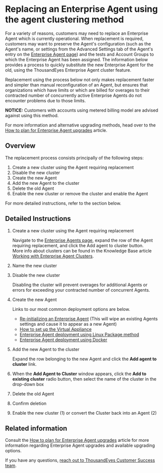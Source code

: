 # Replacing an Enterprise Agent using the agent clustering method

For a variety of reasons, customers may need to replace an Enterprise Agent which is currently operational. When replacement is required, customers may want to preserve the Agent's configuration \(such as the Agent's name, or settings from the Advanced Settings tab of the Agent's entry on the [Enterprise Agent page](https://app.thousandeyes.com/settings/agents/enterprise/)\) and the tests and Account Groups to which the Enterprise Agent has been assigned. The information below provides a process to quickly substitute the new Enterprise Agent for the old, using the ThousandEyes Enterprise Agent cluster feature.

Replacement using the process below not only makes replacement faster and simpler than manual reconfiguration of an Agent, but ensures that organizations which have limits or which are billed for overages to their contracted number of concurrently active Enterprise Agents do not encounter problems due to those limits.

**NOTICE:** Customers with accounts using metered billing model are advised against using this method.

For more information and alternative upgrading methods, head over to the [How to plan for Enterprise Agent upgrades](https://success.thousandeyes.com/PublicArticlePage?articleIdParam=kA02R000000Q52FSAS_How-to-plan-for-Enterprise-Agent-Upgrades) article.

## Overview

The replacement process consists principally of the following steps:

1. Create a new cluster using the Agent requiring replacement
2. Disable the new cluster
3. Create the new Agent
4. Add the new Agent to the cluster
5. Delete the old Agent
6. Enable the new cluster or remove the cluster and enable the Agent

For more detailed instructions, refer to the section below.

## Detailed Instructions

1. Create a new cluster using the Agent requiring replacement

   Navigate to the [Enterprise Agents page](https://app.thousandeyes.com/settings/agents/enterprise/?), expand the row of the Agent requiring replacement, and click the Add agent to cluster button.  
   More info about clusters can be found in the Knowledge Base article [Working with Enterprise Agent Clusters](https://success.thousandeyes.com/PublicArticlePage?articleIdParam=kA0E0000000CmngKAC).

2. Name the new cluster
3. Disable the new cluster

   Disabling the cluster will prevent overages for additional Agents or errors for exceeding your contracted number of concurrent Agents.

4. Create the new Agent

   Links to our most common deployment options are below.

   * [Re-initializing an Enterprise Agent](https://success.thousandeyes.com/PublicArticlePage?articleIdParam=kA0E0000000CmniKAC) \(This will wipe an existing Agents settings and cause it to appear as a new Agent\)
   * [How to set up the Virtual Appliance](https://success.thousandeyes.com/PublicArticlePage?articleIdParam=kA0E0000000CmnwKAC)
   * [Enterprise Agent deployment using Linux Package method](https://success.thousandeyes.com/PublicArticlePage?articleIdParam=kA0E0000000CmnZKAS)
   * [Enterprise Agent deployment using Docker](https://success.thousandeyes.com/PublicArticlePage?articleIdParam=kA0E0000000CmnXKAS)

5. Add the new Agent to the cluster

   Expand the row belonging to the new Agent and click the **Add agent to cluster** link.

6. When the **Add Agent to Cluster** window appears, click the **Add to existing cluster** radio button, then select the name of the cluster in the drop-down box
7. Delete the old Agent
8. Confirm deletion 
9. Enable the new cluster \(1\) or convert the Cluster back into an Agent \(2\)

## Related information

Consult the [How to plan for Enterprise Agent upgrades](https://success.thousandeyes.com/PublicArticlePage?articleIdParam=kA02R000000Q52FSAS_How-to-plan-for-Enterprise-Agent-Upgrades) article for more information regarding Enterprise Agent upgrades and available upgrading options.

If you have any questions, [reach out to ThousandEyes Customer Success team](https://success.thousandeyes.com/PublicArticlePage?articleIdParam=kA044000000UGTFCA4_Getting-support-from-ThousandEyes).

